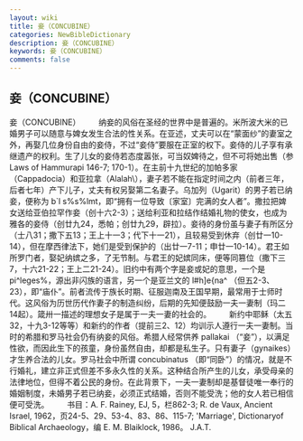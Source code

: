 ```yaml
---
layout: wiki
title: 妾（CONCUBINE）
categories: NewBibleDictionary
description: 妾（CONCUBINE）
keywords: 妾（CONCUBINE）
comments: false
---
```


## 妾（CONCUBINE）



妾（CONCUBINE）
　　纳妾的风俗在圣经的世界中是普遍的。米所波大米的已婚男子可以随意与婢女发生合法的性关系。在亚述，丈夫可以在“蒙面纱”的妻室之外，再娶几位身份自由的妾侍，不过“妾侍”要服在正室的权下。妾侍的儿子享有承继遗产的权利。生了儿女的妾侍若态度嚣张，可当奴婢待之，但不可将她出售（参 Laws of Hammurapi 146-7; 170-1）。在主前十九世纪的加帕多家（Cappadocia）和亚拉拿（Alalah\），妻子若不能在指定时间之内（前者三年，后者七年）产下儿子，丈夫有权另娶第二名妻子。乌加列（Ugarit）的男子若已纳妾，便称为 b`l s%s%lmt，即“拥有一位导致〔家室〕完满的女人者”。撒拉把婢女送给亚伯拉罕作妾（创十六2-3）；送给利亚和拉结作结婚礼物的使女，也成为雅各的妾侍（创廿九24，悉帕；创廿九29，辟拉）。妾待的身份虽与妻子有所区分（士八31；撒下五13；王上十一3；代下十一21），且较易受到休弃（创廿一10-14），但在摩西律法下，她们是受到保护的（出廿一7-11；申廿一10-14）。君王如所罗门者，娶妃纳嫔之多，了无节制。与君王的妃嫔同床，便等同篡位（撒下三7，十六21-22；王上二21-24）。旧约中有两个字是妾或妃的意思，一个是 pi^leges%，源出非闪族的语言，另一个是亚兰文的 l#h]e{na^ （但五2-3、23），即“庙仆”。前者流传于族长时期、征服迦南及王国早期，最常用于士师时代。这风俗为历世历代作妻子的制造纠纷，后期的先知便鼓励一夫一妻制（玛二14起）。箴卅一描述的理想女子是属于一夫一妻的社会的。
　　新约中耶稣（太五32，十九3-12等等）和新约的作者（提前三2、12）均训示人遵行一夫一妻制。当时的希腊和罗马社会仍有纳妾的风俗。希腊人经常供养 pallakai （“妾”），以满足性欲，而因此生下的孩童，身份虽然自由，却都是私生子。只有妻子（gynaikes）才生养合法的儿女。罗马社会中所谓 concubinatus （即“同卧”）的情况，就是不行婚礼，建立非正式但差不多永久性的关系。这种结合所产生的儿女，承受母亲的法律地位，但得不着公民的身份。在此背景下，一夫一妻制却是基督徒唯一奉行的婚姻制度，未婚男子若已纳妾，必须正式结婚，否则不能受洗；他的女人若已相信便可受洗。
　　书目：A. F. Rainey, EJ, 5，栏862-3; R. de Vaux, Ancient Israel, 1962，页24-5、29、53-4、83、86、115-7; 'Marriage', Dictionaryof Biblical Archaeology，编 E. M. Blaiklock, 1986。
J.A.T.



